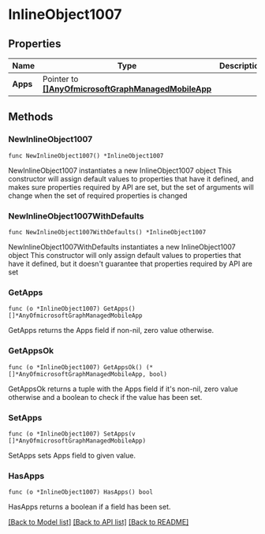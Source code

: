 # InlineObject1007

## Properties

Name | Type | Description | Notes
------------ | ------------- | ------------- | -------------
**Apps** | Pointer to [**[]AnyOfmicrosoftGraphManagedMobileApp**](AnyOfmicrosoftGraphManagedMobileApp.md) |  | [optional] 

## Methods

### NewInlineObject1007

`func NewInlineObject1007() *InlineObject1007`

NewInlineObject1007 instantiates a new InlineObject1007 object
This constructor will assign default values to properties that have it defined,
and makes sure properties required by API are set, but the set of arguments
will change when the set of required properties is changed

### NewInlineObject1007WithDefaults

`func NewInlineObject1007WithDefaults() *InlineObject1007`

NewInlineObject1007WithDefaults instantiates a new InlineObject1007 object
This constructor will only assign default values to properties that have it defined,
but it doesn't guarantee that properties required by API are set

### GetApps

`func (o *InlineObject1007) GetApps() []*AnyOfmicrosoftGraphManagedMobileApp`

GetApps returns the Apps field if non-nil, zero value otherwise.

### GetAppsOk

`func (o *InlineObject1007) GetAppsOk() (*[]*AnyOfmicrosoftGraphManagedMobileApp, bool)`

GetAppsOk returns a tuple with the Apps field if it's non-nil, zero value otherwise
and a boolean to check if the value has been set.

### SetApps

`func (o *InlineObject1007) SetApps(v []*AnyOfmicrosoftGraphManagedMobileApp)`

SetApps sets Apps field to given value.

### HasApps

`func (o *InlineObject1007) HasApps() bool`

HasApps returns a boolean if a field has been set.


[[Back to Model list]](../README.md#documentation-for-models) [[Back to API list]](../README.md#documentation-for-api-endpoints) [[Back to README]](../README.md)


